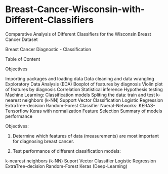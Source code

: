 # Breast-Cancer-Wisconsin-with-Different-Classifiers
Comparative Analysis of Different Classifiers for the Wisconsin Breast Cancer Dataset

Breast Cancer Diagnostic - Classification

Table of Content

Objectives

Importing packages and loading data
Data cleaning and data wrangling
Exploratory Data Analysis (EDA)
Boxplot of features by diagnosis
Violin plot of features by diagnosis
Correlation
Statistical inference
Hypothesis testing
Machine Learning: Classification models
Spliting the data: train and test
k-nearest neighbors (k-NN)
Support Vector Classification
Logistic Regression
ExtraTree-decision
Random-Forest Classifier
Nueral-Networks: KERAS-Tensorflow
Keras with normalization
Feature Selection
Summary of models performance

Objectives:
1) Determine which features of data (measurements) are most important for diagnosing breast cancer.

2) Test performance of different classification models:

k-nearest neighbors (k-NN)
Suport Vector Classifier
Logistic Regression
ExtraTree-decision
Random-Forest
Keras (Deep-Learning)
